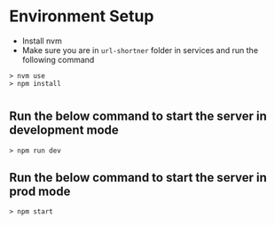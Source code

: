 # Environment Setup
- Install nvm
- Make sure you are in `url-shortner` folder in services and run the following command
```shell
> nvm use
> npm install
```

# 
## Run the below command to start the server in development mode
```shell
> npm run dev
```

## Run the below command to start the server in prod mode
```shell
> npm start
```